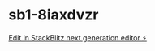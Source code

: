 # sb1-8iaxdvzr

[Edit in StackBlitz next generation editor ⚡️](https://stackblitz.com/~/github.com/amplifioutreach/sb1-8iaxdvzr)